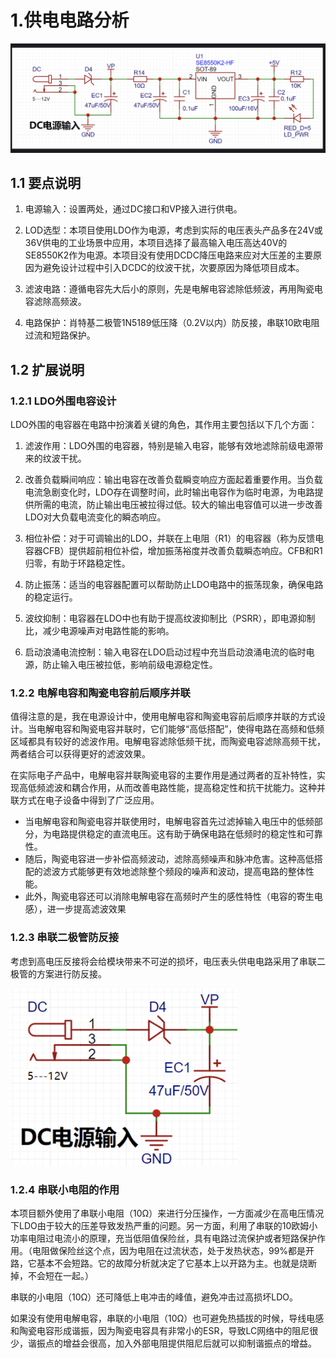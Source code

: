 # 1.供电电路分析

![屏幕截图 2024-11-17 171715.png](https://raw.githubusercontent.com/hazy1k/My-drawing-bed/main/2024/11/17-17-17-27-屏幕截图%202024-11-17%20171715.png)

## 1.1 要点说明

1. 电源输入：设置两处，通过DC接口和VP接入进行供电。

2. LOD选型：本项目使用LDO作为电源，考虑到实际的电压表头产品多在24V或36V供电的工业场景中应用，本项目选择了最高输入电压高达40V的SE8550K2作为电源。本项目没有使用DCDC降压电路来应对大压差的主要原因为避免设计过程中引入DCDC的纹波干扰，次要原因为降低项目成本。

3. 滤波电路：遵循电容先大后小的原则，先是电解电容滤除低频波，再用陶瓷电容滤除高频波。

4. 电路保护：肖特基二极管1N5189低压降（0.2V以内）防反接，串联10欧电阻过流和短路保护。

## 1.2 扩展说明

### 1.2.1 LDO外围电容设计

LDO外围的电容器在电路中扮演着关键的角色，其作用主要包括以下几个方面：

1. 滤波作用：LDO外围的电容器，特别是输入电容，能够有效地滤除前级电源带来的纹波干扰。

2. 改善负载瞬间响应：输出电容在改善负载瞬变响应方面起着重要作用。当负载电流急剧变化时，LDO存在调整时间，此时输出电容作为临时电源，为电路提供所需的电流，防止输出电压被拉得过低。较大的输出电容值可以进一步改善LDO对大负载电流变化的瞬态响应。

3. 相位补偿：对于可调输出的LDO，并联在上电阻（R1）的电容器（称为反馈电容器CFB）提供超前相位补偿，增加振荡裕度并改善负载瞬态响应。CFB和R1归零，有助于环路稳定性。

4. 防止振荡：适当的电容器配置可以帮助防止LDO电路中的振荡现象，确保电路的稳定运行。

5. 波纹抑制：电容器在LDO中也有助于提高纹波抑制比（PSRR），即电源抑制比，减少电源噪声对电路性能的影响。

6. 启动浪涌电流控制：输入电容在LDO启动过程中充当启动浪涌电流的临时电源，防止输入电压被拉低，影响前级电源稳定性。

### 1.2.2 电解电容和陶瓷电容前后顺序并联

值得注意的是，我在电源设计中，使用电解电容和陶瓷电容前后顺序并联的方式设计。当电解电容和陶瓷电容并联时，它们能够“高低搭配”，使得电路在高频和低频区域都具有较好的滤波作用。电解电容滤除低频干扰，而陶瓷电容滤除高频干扰，两者结合可以获得更好的滤波效果。

在实际电子产品中，电解电容并联陶瓷电容的主要作用是通过两者的互补特性，实现高低频滤波和耦合作用，从而改善电路性能，提高稳定性和抗干扰能力。这种并联方式在电子设备中得到了广泛应用。

- 当电解电容和陶瓷电容并联使用时，电解电容首先过滤掉输入电压中的低频部分，为电路提供稳定的直流电压。这有助于确保电路在低频时的稳定性和可靠性。
- 随后，陶瓷电容进一步补偿高频波动，滤除高频噪声和脉冲危害。这种高低搭配的滤波方式能够更有效地滤除整个频段的噪声和波动，提高电路的整体性能。
- 此外，陶瓷电容还可以消除电解电容在高频时产生的感性特性（电容的寄生电感），进一步提高滤波效果

### 1.2.3 串联二极管防反接

考虑到高电压反接将会给模块带来不可逆的损坏，电压表头供电电路采用了串联二极管的方案进行防反接。

![屏幕截图 2024-11-17 173358.png](https://raw.githubusercontent.com/hazy1k/My-drawing-bed/main/2024/11/17-17-41-00-屏幕截图%202024-11-17%20173358.png)

### 1.2.4 串联小电阻的作用

本项目额外使用了串联小电阻（10Ω）来进行分压操作，一方面减少在高电压情况下LDO由于较大的压差导致发热严重的问题。另一方面，利用了串联的10欧姆小功率电阻过电流小的原理，充当低阻值保险丝，具有电路过流保护或者短路保护作用。（电阻做保险丝这个点，因为电阻在过流状态，处于发热状态，99%都是开路，它基本不会短路。它的故障分析就决定了它基本上以开路为主。也就是烧断掉，不会短在一起。）

串联的小电阻（10Ω）还可降低上电冲击的峰值，避免冲击过高损坏LDO。

如果没有使用电解电容，串联的小电阻（10Ω）也可避免热插拔的时候，导线电感和陶瓷电容形成谐振，因为陶瓷电容具有非常小的ESR，导致LC网络中的阻尼很少，谐振点的增益会很高，加入外部电阻提供阻尼后就可以抑制谐振点的增益。
